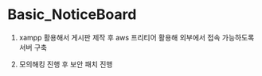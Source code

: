 # Basic_NoticeBoard

1. xampp 활용해서 게시판 제작 후 aws 프리티어 활용해 외부에서 접속 가능하도록 서버 구축

2. 모의해킹 진행 후 보안 패치 진행
